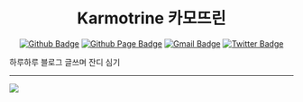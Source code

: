 <h1 align = "center">
    Karmotrine 카모뜨린
</h1>

<div align = center>
    
[![Github Badge](https://img.shields.io/badge/-GitHub-000000?style=flat&logo=github&logoColor=white)](https://github.com/Mascari4615) 
[![Github Page Badge](https://img.shields.io/badge/Blog-181717?style=flat&logo=github&logoColor=white)](https://Mascari4615.github.io) 
[![Gmail Badge](https://img.shields.io/badge/Gmail-EA4335?style=flate&logo=gmail&logoColor=white)](mailto:mascari4615@gmail.com) 
[![Twitter Badge](https://img.shields.io/badge/Twitter-1DA1F2?style=flat&logo=twitter&logoColor=white)](https://twitter.com/Mascari4615) 
</div>

하루하루 블로그 글쓰며 잔디 심기

<!-- ### 🖥️🤪 - 이런 걸 공부하고 있습니다 ! -->
<!-- > ![Unity Badge](https://img.shields.io/badge/Unity-FFFFFF?style=flat&logo=Unity&logoColor=black) -->
<!-- ![C# Badge](https://img.shields.io/badge/C%23-684D95?style=flat&logo=c-sharp&logoColor=white) -->

<!-- ![C++ Badge](https://img.shields.io/badge/C%2B%2B-00599C?style=flat&logo=cplusplus&logoColor=white) -->
<!-- ![Git Badge](https://img.shields.io/badge/Git-F05032?style=flat&logo=git&logoColor=white) -->
<!-- ![Blender Badge](https://img.shields.io/badge/Blender-F5792A?style=flat&logo=Blender&logoColor=white) -->

<!-- ![Unreal Engine Badge](https://img.shields.io/badge/UnrealEngine-0E1128?style=flat&logo=UnrealEngine&logoColor=white) -->
<!-- ![C Badge](https://img.shields.io/badge/C-A8B9CC?style=flat&logo=c&logoColor=white) -->
<!-- ![Blazor Badge](https://img.shields.io/badge/Blazor-512BD4?style=flat&logo=Blazor&logoColor=white) -->
<!-- ![GooglePlay Badge](https://img.shields.io/badge/GooglePlay-414141?style=flat&logo=GooglePlay&logoColor=white) -->
<!-- [![Steam Badge](https://img.shields.io/badge/VRCWorld-USharp-000000?style=flat&logo=Steam&logoColor=white)](https://vrchat.com/home/user/usr_22099a07-e926-4751-85be-e5c9d528b28a) -->

---
<div>
    <img src="https://github-readme-stats-sigma-five.vercel.app/api?username=Ttmdacl&hide=issues,contribs&show_icons=true&theme=city_lights"/><br>
    <!--
    <a href = 'https://solved.ac/mascari4615'>
        <img src="http://mazassumnida.wtf/api/v2/generate_badge?boj=mascari4615">
    </a>
    -->
</div>

<!-- 스타일 참고 : https://zzsza.github.io/development/2020/07/10/make-github-profile-readme/ -->

<!-- 사이트 : https://github.com/anuraghazra/github-readme-stats/blob/master/themes/README.md -->
<!-- 사이트 : https://shields.io/ -->
<!-- 사이트 : https://simpleicons.org/ -->
<!-- 사이트 : https://github.com/simple-icons/simple-icons/blob/develop/slugs.md -->
